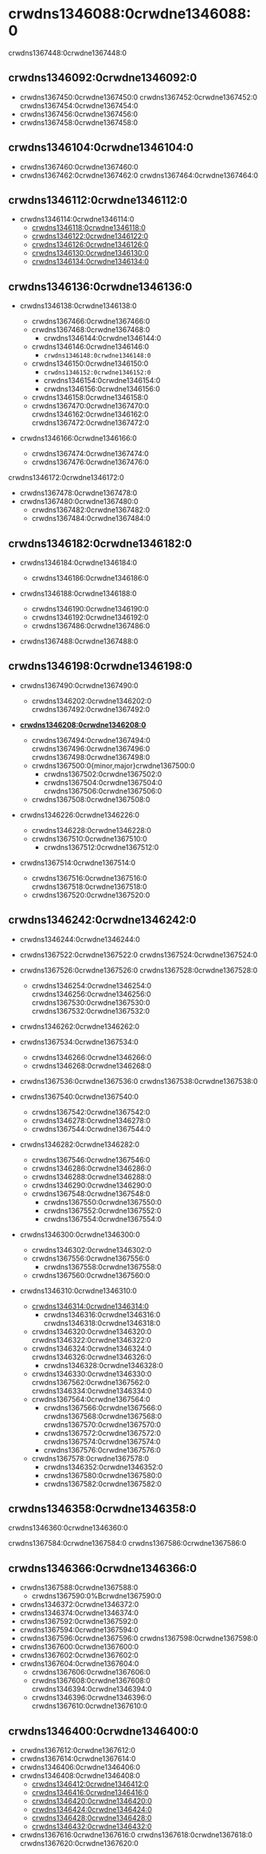 # crwdns1346088:0crwdne1346088:0

crwdns1367448:0crwdne1367448:0

## crwdns1346092:0crwdne1346092:0

* crwdns1367450:0crwdne1367450:0 crwdns1367452:0crwdne1367452:0 crwdns1367454:0crwdne1367454:0
* crwdns1367456:0crwdne1367456:0
* crwdns1367458:0crwdne1367458:0

## crwdns1346104:0crwdne1346104:0

* crwdns1367460:0crwdne1367460:0
* crwdns1367462:0crwdne1367462:0 crwdns1367464:0crwdne1367464:0

## crwdns1346112:0crwdne1346112:0

* crwdns1346114:0crwdne1346114:0
  * [crwdns1346118:0crwdne1346118:0](crwdns1346116:0crwdne1346116:0)
  * [crwdns1346122:0crwdne1346122:0](crwdns1346120:0crwdne1346120:0)
  * [crwdns1346126:0crwdne1346126:0](crwdns1346124:0crwdne1346124:0)
  * [crwdns1346130:0crwdne1346130:0](crwdns1346128:0crwdne1346128:0)
  * [crwdns1346134:0crwdne1346134:0](crwdns1346132:0crwdne1346132:0)

## crwdns1346136:0crwdne1346136:0

* crwdns1346138:0crwdne1346138:0
  * crwdns1367466:0crwdne1367466:0
  * crwdns1367468:0crwdne1367468:0
    * crwdns1346144:0crwdne1346144:0
  * crwdns1346146:0crwdne1346146:0
    * `crwdns1346148:0crwdne1346148:0`
  * crwdns1346150:0crwdne1346150:0
    * `crwdns1346152:0crwdne1346152:0`
    * crwdns1346154:0crwdne1346154:0
    * crwdns1346156:0crwdne1346156:0
  * crwdns1346158:0crwdne1346158:0
  * crwdns1367470:0crwdne1367470:0 crwdns1346162:0crwdne1346162:0 crwdns1367472:0crwdne1367472:0

* crwdns1346166:0crwdne1346166:0
  * crwdns1367474:0crwdne1367474:0
  * crwdns1367476:0crwdne1367476:0

crwdns1346172:0crwdne1346172:0
* crwdns1367478:0crwdne1367478:0
* crwdns1367480:0crwdne1367480:0
  * crwdns1367482:0crwdne1367482:0
  * crwdns1367484:0crwdne1367484:0

## crwdns1346182:0crwdne1346182:0

* crwdns1346184:0crwdne1346184:0
  * crwdns1346186:0crwdne1346186:0

* crwdns1346188:0crwdne1346188:0
  * crwdns1346190:0crwdne1346190:0
  * crwdns1346192:0crwdne1346192:0
  * crwdns1367486:0crwdne1367486:0

* crwdns1367488:0crwdne1367488:0

## crwdns1346198:0crwdne1346198:0

* crwdns1367490:0crwdne1367490:0
  * crwdns1346202:0crwdne1346202:0 crwdns1367492:0crwdne1367492:0

* [**crwdns1346208:0crwdne1346208:0**](crwdns1346206:0crwdne1346206:0)
  * crwdns1367494:0crwdne1367494:0 crwdns1367496:0crwdne1367496:0 crwdns1367498:0crwdne1367498:0
  * crwdns1367500:0{minor,major}crwdne1367500:0
    * crwdns1367502:0crwdne1367502:0
    * crwdns1367504:0crwdne1367504:0 crwdns1367506:0crwdne1367506:0
  * crwdns1367508:0crwdne1367508:0

* crwdns1346226:0crwdne1346226:0
  * crwdns1346228:0crwdne1346228:0
  * crwdns1367510:0crwdne1367510:0
    * crwdns1367512:0crwdne1367512:0

* crwdns1367514:0crwdne1367514:0
  * crwdns1367516:0crwdne1367516:0 crwdns1367518:0crwdne1367518:0
  * crwdns1367520:0crwdne1367520:0

## crwdns1346242:0crwdne1346242:0

* crwdns1346244:0crwdne1346244:0
* crwdns1367522:0crwdne1367522:0 crwdns1367524:0crwdne1367524:0
* crwdns1367526:0crwdne1367526:0 crwdns1367528:0crwdne1367528:0
  * crwdns1346254:0crwdne1346254:0 crwdns1346256:0crwdne1346256:0 crwdns1367530:0crwdne1367530:0 crwdns1367532:0crwdne1367532:0
* crwdns1346262:0crwdne1346262:0
* crwdns1367534:0crwdne1367534:0
  * crwdns1346266:0crwdne1346266:0
  * crwdns1346268:0crwdne1346268:0
* crwdns1367536:0crwdne1367536:0 crwdns1367538:0crwdne1367538:0
* crwdns1367540:0crwdne1367540:0
  * crwdns1367542:0crwdne1367542:0
  * crwdns1346278:0crwdne1346278:0
  * crwdns1367544:0crwdne1367544:0
* crwdns1346282:0crwdne1346282:0
  * crwdns1367546:0crwdne1367546:0
  * crwdns1346286:0crwdne1346286:0
  * crwdns1346288:0crwdne1346288:0
  * crwdns1346290:0crwdne1346290:0
  * crwdns1367548:0crwdne1367548:0
    * crwdns1367550:0crwdne1367550:0
    * crwdns1367552:0crwdne1367552:0
    * crwdns1367554:0crwdne1367554:0

* crwdns1346300:0crwdne1346300:0
  * crwdns1346302:0crwdne1346302:0
  * crwdns1367556:0crwdne1367556:0
    * crwdns1367558:0crwdne1367558:0
  * crwdns1367560:0crwdne1367560:0

* crwdns1346310:0crwdne1346310:0
  * [crwdns1346314:0crwdne1346314:0](crwdns1346312:0crwdne1346312:0)
    * crwdns1346316:0crwdne1346316:0 crwdns1346318:0crwdne1346318:0
  * crwdns1346320:0crwdne1346320:0 crwdns1346322:0crwdne1346322:0
  * crwdns1346324:0crwdne1346324:0 crwdns1346326:0crwdne1346326:0
    * crwdns1346328:0crwdne1346328:0
  * crwdns1346330:0crwdne1346330:0 crwdns1367562:0crwdne1367562:0 crwdns1346334:0crwdne1346334:0
  * crwdns1367564:0crwdne1367564:0
    * crwdns1367566:0crwdne1367566:0 crwdns1367568:0crwdne1367568:0 crwdns1367570:0crwdne1367570:0
    * crwdns1367572:0crwdne1367572:0 crwdns1367574:0crwdne1367574:0
    * crwdns1367576:0crwdne1367576:0
  * crwdns1367578:0crwdne1367578:0
    * crwdns1346352:0crwdne1346352:0
    * crwdns1367580:0crwdne1367580:0
    * crwdns1367582:0crwdne1367582:0

## crwdns1346358:0crwdne1346358:0

crwdns1346360:0crwdne1346360:0

crwdns1367584:0crwdne1367584:0 crwdns1367586:0crwdne1367586:0

<!-- TODO(joyeechueng): provide examples about "one logical change" -->

## crwdns1346366:0crwdne1346366:0

* crwdns1367588:0crwdne1367588:0
  * crwdns1367590:0%Bcrwdne1367590:0
* crwdns1346372:0crwdne1346372:0
* crwdns1346374:0crwdne1346374:0
* crwdns1367592:0crwdne1367592:0
* crwdns1367594:0crwdne1367594:0
* crwdns1367596:0crwdne1367596:0 crwdns1367598:0crwdne1367598:0
* crwdns1367600:0crwdne1367600:0
* crwdns1367602:0crwdne1367602:0
* crwdns1367604:0crwdne1367604:0
  * crwdns1367606:0crwdne1367606:0
  * crwdns1367608:0crwdne1367608:0 crwdns1346394:0crwdne1346394:0
  * crwdns1346396:0crwdne1346396:0 crwdns1367610:0crwdne1367610:0

## crwdns1346400:0crwdne1346400:0

* crwdns1367612:0crwdne1367612:0
* crwdns1367614:0crwdne1367614:0
* crwdns1346406:0crwdne1346406:0
* crwdns1346408:0crwdne1346408:0
  * [crwdns1346412:0crwdne1346412:0](crwdns1346410:0crwdne1346410:0)
  * [crwdns1346416:0crwdne1346416:0](crwdns1346414:0crwdne1346414:0)
  * [crwdns1346420:0crwdne1346420:0](crwdns1346418:0crwdne1346418:0)
  * [crwdns1346424:0crwdne1346424:0](crwdns1346422:0crwdne1346422:0)
  * [crwdns1346428:0crwdne1346428:0](crwdns1346426:0crwdne1346426:0)
  * [crwdns1346432:0crwdne1346432:0](crwdns1346430:0crwdne1346430:0)
* crwdns1367616:0crwdne1367616:0 crwdns1367618:0crwdne1367618:0 crwdns1367620:0crwdne1367620:0
